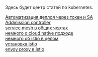 Здесь будет центр статей по kubernetes.

[Автоматизация деплоя через токен и SA](token_deploy.md)<br>
[Addmission controller](admission_controller.md)<br>
[service mesh в общих чертах](service_mesh.md)<br>
[немного о cloud native подходе](istio_cloud_native.md)<br>
[немного об istio в целом](istio.md)<br>
[установка istio](istio_install.md)<br>
[envoy proxy в istio](istio_envoy.md)

